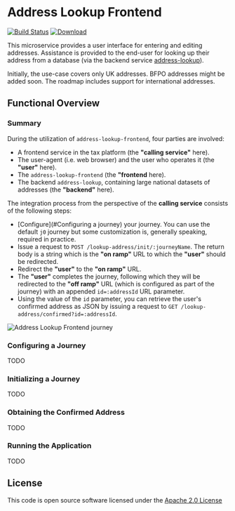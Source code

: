 # Address Lookup Frontend

[![Build Status](https://travis-ci.org/hmrc/address-lookup-frontend.svg)](https://travis-ci.org/hmrc/address-lookup-frontend-new) [ ![Download](https://api.bintray.com/packages/hmrc/releases/address-lookup-frontend-new/images/download.svg) ](https://bintray.com/hmrc/releases/address-lookup-frontend/_latestVersion)

This microservice provides a user interface for entering and editing addresses. Assistance is provided to the end-user for looking up their address from a database (via the backend service [address-lookup](https://github.com/hmrc/address-lookup)).

Initially, the use-case covers only UK addresses. BFPO addresses might be added soon. The roadmap includes support for international addresses.

## Functional Overview

### Summary

During the utilization of `address-lookup-frontend`, four parties are involved:

* A frontend service in the tax platform (the **"calling service"** here).
* The user-agent (i.e. web browser) and the user who operates it (the **"user"** here).
* The `address-lookup-frontend` (the **"frontend** here).
* The backend `address-lookup`, containing large national datasets of addresses (the **"backend"** here).

The integration process from the perspective of the **calling service** consists of the following steps:

* [Configure](#Configuring a journey) your journey. You can use the default `j0` journey but some customization is, generally speaking, required in practice.
* Issue a request to `POST /lookup-address/init/:journeyName`. The return body is a string which is the **"on ramp"** URL to which the **"user"** should be redirected.
* Redirect the **"user"** to the **"on ramp"** URL.
* The **"user"** completes the journey, following which they will be redirected to the **"off ramp"** URL (which is configured as part of the journey) with an appended `id=:addressId` URL parameter.
* Using the value of the `id` parameter, you can retrieve the user's confirmed address as JSON by issuing a request to `GET /lookup-address/confirmed?id=:addressId`. 

![Address Lookup Frontend journey](https://raw.githubusercontent.com/hmrc/address-lookup-frontend/master/docs/design.png)

### Configuring a Journey

TODO

### Initializing a Journey

TODO

### Obtaining the Confirmed Address

TODO

### Running the Application

TODO

## License

This code is open source software licensed under the [Apache 2.0 License]("http://www.apache.org/licenses/LICENSE-2.0.html")